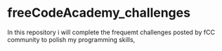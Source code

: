# freeCodeAcademy_challenges
In this repository i will complete the frequemt challenges posted by fCC community to polish my programming skills,
